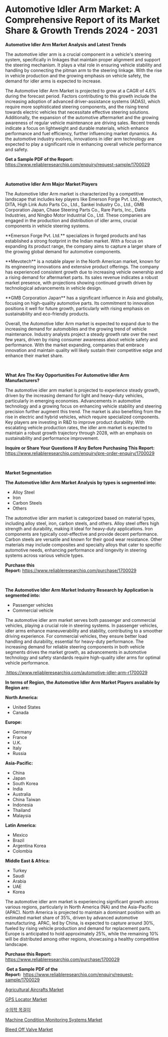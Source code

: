 <p><h1>Automotive Idler Arm Market: A Comprehensive Report of its Market Share & Growth Trends 2024 - 2031</h1></p><p><strong>Automotive Idler Arm Market Analysis and Latest Trends</strong></p>
<p><p>The automotive idler arm is a crucial component in a vehicle's steering system, specifically in linkages that maintain proper alignment and support the steering mechanism. It plays a vital role in ensuring vehicle stability and handling by connecting the pitman arm to the steering linkage. With the rise in vehicle production and the growing emphasis on vehicle safety, the demand for idler arms is expected to increase.</p><p>The Automotive Idler Arm Market is projected to grow at a CAGR of 4.6% during the forecast period. Factors contributing to this growth include the increasing adoption of advanced driver-assistance systems (ADAS), which require more sophisticated steering components, and the rising trend towards electric vehicles that necessitate effective steering solutions. Additionally, the expansion of the automotive aftermarket and the growing awareness of regular vehicle maintenance are driving sales. Recent trends indicate a focus on lightweight and durable materials, which enhance performance and fuel efficiency, further influencing market dynamics. As the automotive industry evolves, innovations in idler arm technology are expected to play a significant role in enhancing overall vehicle performance and safety.</p></p>
<p><strong>Get a Sample PDF of the Report:&nbsp;</strong> <a href="https://www.reliableresearchiq.com/enquiry/request-sample/1700029?utm_campaign=99&utm_medium=2&utm_source=Github&utm_content=ia&utm_term=21102024&utm_id=automotive-idler-arm">https://www.reliableresearchiq.com/enquiry/request-sample/1700029</a></p>
<p>&nbsp;</p>
<p><strong>Automotive Idler Arm Major Market Players</strong></p>
<p><p>The Automotive Idler Arm market is characterized by a competitive landscape that includes key players like Emerson Forge Pvt. Ltd., Mevotech, DITA, High Link Auto Parts Co., Ltd., Sankei Industry Co., Ltd., GMB Corporation Japan, Chase Steering Parts Co., Rare Parts, Inc., Datta Industries, and Ningbo Motor Industrial Co., Ltd. These companies are engaged in the production and distribution of idler arms, crucial components in vehicle steering systems.</p><p>**Emerson Forge Pvt. Ltd.** specializes in forged products and has established a strong footprint in the Indian market. With a focus on expanding its product range, the company aims to capture a larger share of the growing global demand for automotive components.</p><p>**Mevotech** is a notable player in the North American market, known for its engineering innovations and extensive product offerings. The company has experienced consistent growth due to increasing vehicle ownership and a rising demand for aftermarket parts. Its sales revenue indicates a robust market presence, with projections showing continued growth driven by technological advancements in vehicle design.</p><p>**GMB Corporation Japan** has a significant influence in Asia and globally, focusing on high-quality automotive parts. Its commitment to innovation positions it well for future growth, particularly with rising emphasis on sustainability and eco-friendly products.</p><p>Overall, the Automotive Idler Arm market is expected to expand due to the increasing demand for automobiles and the growing trend of vehicle maintenance. Industry analysts project a steady growth rate over the next few years, driven by rising consumer awareness about vehicle safety and performance. With the market expanding, companies that embrace innovation and maintain quality will likely sustain their competitive edge and enhance their market share.</p></p>
<p>&nbsp;</p>
<p><strong>What Are The Key Opportunities For Automotive Idler Arm Manufacturers?</strong></p>
<p><p>The automotive idler arm market is projected to experience steady growth, driven by the increasing demand for light and heavy-duty vehicles, particularly in emerging economies. Advancements in automotive technology and a growing focus on enhancing vehicle stability and steering precision further augment this trend. The market is also benefiting from the rise in electric and hybrid vehicles, which require specialized components. Key players are investing in R&D to improve product durability. With escalating vehicle production rates, the idler arm market is expected to maintain a robust growth trajectory through 2028, with an emphasis on sustainability and performance improvement.</p></p>
<p><strong>Inquire or Share Your Questions If Any Before Purchasing This Report:</strong> <a href="https://www.reliableresearchiq.com/enquiry/pre-order-enquiry/1700029?utm_campaign=99&utm_medium=2&utm_source=Github&utm_content=ia&utm_term=21102024&utm_id=automotive-idler-arm">https://www.reliableresearchiq.com/enquiry/pre-order-enquiry/1700029</a></p>
<p>&nbsp;</p>
<p><strong>Market Segmentation</strong></p>
<p><strong>The Automotive Idler Arm Market Analysis by types is segmented into:</strong></p>
<p><ul><li>Alloy Steel</li><li>Iron</li><li>Carbon Steels</li><li>Others</li></ul></p>
<p><p>The automotive idler arm market is categorized based on material types, including alloy steel, iron, carbon steels, and others. Alloy steel offers high strength and durability, making it ideal for heavy-duty applications. Iron components are typically cost-effective and provide decent performance. Carbon steels are versatile and known for their good wear resistance. Other materials may include composites and specialty alloys that cater to specific automotive needs, enhancing performance and longevity in steering systems across various vehicle types.</p></p>
<p><strong>Purchase this Report:&nbsp;</strong><a href="https://www.reliableresearchiq.com/purchase/1700029?utm_campaign=99&utm_medium=2&utm_source=Github&utm_content=ia&utm_term=21102024&utm_id=automotive-idler-arm">https://www.reliableresearchiq.com/purchase/1700029</a></p>
<p>&nbsp;</p>
<p><strong>The Automotive Idler Arm Market Industry Research by Application is segmented into:</strong></p>
<p><ul><li>Passenger vehicles</li><li>Commercial vehicle</li></ul></p>
<p><p>The automotive idler arm market serves both passenger and commercial vehicles, playing a crucial role in steering systems. In passenger vehicles, idler arms enhance maneuverability and stability, contributing to a smoother driving experience. For commercial vehicles, they ensure better load handling and durability, essential for heavy-duty performance. The increasing demand for reliable steering components in both vehicle segments drives the market growth, as advancements in automotive technology and safety standards require high-quality idler arms for optimal vehicle performance.</p></p>
<p><a href="https://www.reliableresearchiq.com/automotive-idler-arm-r1700029?utm_campaign=99&utm_medium=2&utm_source=Github&utm_content=ia&utm_term=21102024&utm_id=automotive-idler-arm">&nbsp;https://www.reliableresearchiq.com/automotive-idler-arm-r1700029</a></p>
<p><strong>In terms of Region, the Automotive Idler Arm Market Players available by Region are:</strong></p>
<p>
    <p> <strong> North America: </strong>
        <ul>
            <li>United States</li>
            <li>Canada</li>
        </ul>
        </p> 
    <p> <strong> Europe: </strong>
        <ul>
            <li>Germany</li>
            <li>France</li>
            <li>U.K.</li>
            <li>Italy</li>
            <li>Russia</li>
        </ul>
        </p> 
    <p> <strong> Asia-Pacific: </strong>
        <ul>
            <li>China</li>
            <li>Japan</li>
            <li>South Korea</li>
            <li>India</li>
            <li>Australia</li>
            <li>China Taiwan</li>
            <li>Indonesia</li>
            <li>Thailand</li>
            <li>Malaysia</li>
        </ul>
        </p> 
    <p> <strong> Latin America: </strong>
        <ul>
            <li>Mexico</li>
            <li>Brazil</li>
            <li>Argentina Korea</li>
            <li>Colombia</li>
        </ul>
        </p> 
    <p> <strong> Middle East & Africa: </strong>
        <ul>
            <li>Turkey</li>
            <li>Saudi</li>
            <li>Arabia</li>
            <li>UAE</li>
            <li>Korea</li>
        </ul>
    </p>
    </p>
<p><p>The automotive idler arm market is experiencing significant growth across various regions, particularly in North America (NA) and the Asia-Pacific (APAC). North America is projected to maintain a dominant position with an estimated market share of 35%, driven by advanced automotive manufacturing. APAC, led by China, is expected to capture around 30%, fueled by rising vehicle production and demand for replacement parts. Europe is anticipated to hold approximately 25%, while the remaining 10% will be distributed among other regions, showcasing a healthy competitive landscape.</p></p>
<p><strong>Purchase this Report: </strong><a href="https://www.reliableresearchiq.com/purchase/1700029?utm_campaign=99&utm_medium=2&utm_source=Github&utm_content=ia&utm_term=21102024&utm_id=automotive-idler-arm">https://www.reliableresearchiq.com/purchase/1700029</a></p>
<p>&nbsp;<strong>Get a Sample PDF of the Report:&nbsp;&nbsp;</strong><a href="https://www.reliableresearchiq.com/enquiry/request-sample/1700029?utm_campaign=99&utm_medium=2&utm_source=Github&utm_content=ia&utm_term=21102024&utm_id=automotive-idler-arm">https://www.reliableresearchiq.com/enquiry/request-sample/1700029</a></p>
<p><strong></strong></p>
<p><p><a href="https://issuu.com/reportprime-2/docs/agricultural-aircrafts-market-size-_c6a3d53790ad7d?utm_campaign=99&utm_medium=2&utm_source=Github&utm_content=ia&utm_term=21102024&utm_id=automotive-idler-arm">Agricultural Aircrafts Market</a></p><p><a href="https://issuu.com/reportprime-2/docs/gps-locator-market-size-2030.pptx_e7dc87a0db6fda?utm_campaign=99&utm_medium=2&utm_source=Github&utm_content=ia&utm_term=21102024&utm_id=automotive-idler-arm">GPS Locator Market</a></p><p><a href="https://github.com/sougarounis/Market-Research-Report-List-6/blob/main/196649319932.md?utm_campaign=99&utm_medium=2&utm_source=Github&utm_content=ia&utm_term=21102024&utm_id=automotive-idler-arm">수의학 목걸이</a></p><p><a href="https://github.com/ibbiechinotit/Market-Research-Report-List-1/blob/main/machine-condition-monitoring-systems-market.md?utm_campaign=99&utm_medium=2&utm_source=Github&utm_content=ia&utm_term=21102024&utm_id=automotive-idler-arm">Machine Condition Monitoring Systems Market</a></p><p><a href="https://github.com/elseludvikoh/Market-Research-Report-List-1/blob/main/bleed-off-valve-market.md?utm_campaign=99&utm_medium=2&utm_source=Github&utm_content=ia&utm_term=21102024&utm_id=automotive-idler-arm">Bleed Off Valve Market</a></p></p>